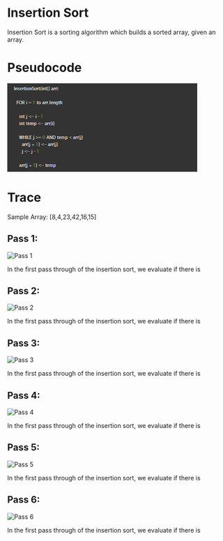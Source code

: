 # Insertion Sort

Insertion Sort is a sorting algorithm which builds a sorted array, given an array.

# Pseudocode
![](PseudoCode.PNG)


# Trace
Sample Array: [8,4,23,42,16,15]

## Pass 1:
![Pass 1]()

In the first pass through of the insertion sort, we evaluate if there is 


## Pass 2:
![Pass 2]()

In the first pass through of the insertion sort, we evaluate if there is


## Pass 3:
![Pass 3]()

In the first pass through of the insertion sort, we evaluate if there is


## Pass 4:
![Pass 4]()

In the first pass through of the insertion sort, we evaluate if there is


## Pass 5:
![Pass 5]()

In the first pass through of the insertion sort, we evaluate if there is


## Pass 6:
![Pass 6]()

In the first pass through of the insertion sort, we evaluate if there is


